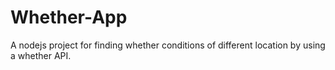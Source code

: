 # Whether-App
A nodejs project for finding whether conditions of different location by using a whether API.
